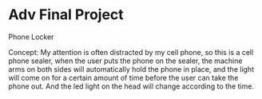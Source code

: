 # Adv Final Project

Phone Locker

Concept: My attention is often distracted by my cell phone, so this is a cell phone sealer, when the user puts the phone on the sealer, the machine arms on both sides will automatically hold the phone in place, and the light will come on for a certain amount of time before the user can take the phone out. And the led light on the head will change according to the time.

